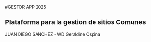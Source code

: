 #GESTOR APP 2025
## Plataforma para la gestion  de sitios Comunes
JUAN DIEGO SANCHEZ - WD
Geraldine Ospina